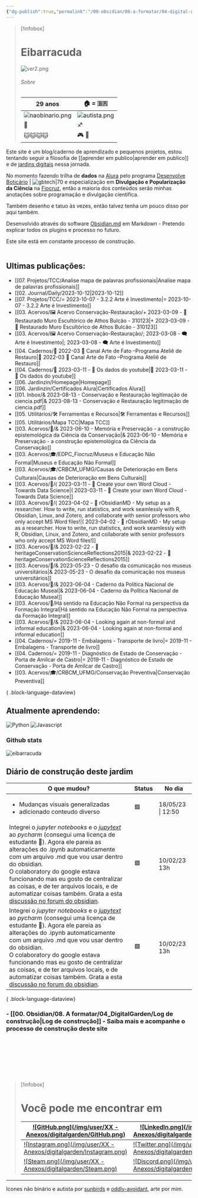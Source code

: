 ```yaml
---
{"dg-publish":true,"permalink":"/00-obsidian/08-a-formatar/04-digital-garden/home/","tags":["digitalgarden","gardenEntry"],"created":"2023-07-30T21:56:35.201-03:00","updated":"2023-02-11T11:51:56.673-03:00"}
---
```



> [!infobox]
> # Eibarracuda
> ![ver2.png](/img/user/XX%20-%20Anexos/ver2.png)
> ###### Sobre
> | 29 anos |  🏠 = 🇧🇷 | 
> | ---- | ---- |
> | ![naobinario.png](/img/user/XX%20-%20Anexos/naobinario.png) | ![autista.png](/img/user/XX%20-%20Anexos/autista.png)|
> | 💍 | ♐ |
> | 🐱🐱🐱🐱 | 🎮 🎨 |
> 



Este site é um blog/caderno de aprendizado e pequenos projetos, estou tentando seguir a filosofia de [[aprender em publico\|aprender em publico]] e de [jardins digitais]() nessa jornada.

No momento fazendo trilha de **dados** na [Alura](https://www.alura.com.br/escola-data-science) pelo programa [Desenvolve Boticário](https://desenvolve.grupoboticario.com.br)  | ![gbtech|70](https://cdn2.gnarususercontent.com.br/1/513497/324f9a88-d5d5-41ea-8860-0cbadf7f31db.png) e especialização em **Divulgação e Popularização da Ciência** na [Fiocruz](https://portal.fiocruz.br), então a maioria dos conteúdos serão minhas anotações sobre programação e divulgação cientifica.

Também desenho e tatuo às vezes, então talvez tenha um pouco disso por aqui também.

Desenvolvido através do software [Obsidian.md](https://obsidian.md) em Markdown - Pretendo explicar todos os plugins e processo no futuro.

Este site está em constante processo de construção.
<br><br>
## Ultimas publicações:
- [[07. Projetos/TCC/Analise mapa de palavras profissionais\|Analise mapa de palavras profissionais]]
- [[02. Journal/Daily/2023-10-12\|2023-10-12]]
- [[07. Projetos/TCC/= 2023-10-07 - 3.2.2 Arte é Investimento\|= 2023-10-07 - 3.2.2 Arte é Investimento]]
- [[03. Acervos/🖼️ Acervo Conservação-Restauração/+ 2023-03-09   -  🎥️ Restaurado Muro Escultórico de Athos Bulcão - 310123\|+ 2023-03-09   -  🎥️ Restaurado Muro Escultórico de Athos Bulcão - 310123]]
- [[03. Acervos/🖼️ Acervo Conservação-Restauração/; 2023-03-08 - 🗨️ Arte é Investimento\|; 2023-03-08 - 🗨️ Arte é Investimento]]
- [[04. Cadernos/🌿️ 2022-03 📝️ Canal Arte de Fato –Programa Ateliê de Restauro\|🌿️ 2022-03 📝️ Canal Arte de Fato –Programa Ateliê de Restauro]]
- [[04. Cadernos/🌱️ 2023-03-11 - 📝️ Os dados do youtube\|🌱️ 2023-03-11 - 📝️ Os dados do youtube]]
- [[06. Jardinzin/Homepage\|Homepage]]
- [[06. Jardinzin/Certificados Alura\|Certificados Alura]]
- [[01. Inbox/& 2023-08-13 - Conservação e Restauração legitimação de ciencia.pdf\|& 2023-08-13 - Conservação e Restauração legitimação de ciencia.pdf]]
- [[05. Utilitários/🛠️ Ferramentas e Recursos\|🛠️ Ferramentas e Recursos]]
- [[05. Utilitários/Mapa TCC\|Mapa TCC]]
- [[03. Acervos/📜️/& 2023-06-10 - Memória e Preservação - a construção epistemológica da Ciência da Conservação\|& 2023-06-10 - Memória e Preservação - a construção epistemológica da Ciência da Conservação]]
- [[03. Acervos/🎓/EDPC_Fiocruz/Museus e Educação Não Formal\|Museus e Educação Não Formal]]
- [[03. Acervos/🎓/CRBCM_UFMG/Causas de Deterioração em Bens Culturais\|Causas de Deterioração em Bens Culturais]]
- [[03. Acervos/📰️/( 2023-03-11  - 📰️ Create your own Word Cloud - Towards Data Science\|( 2023-03-11  - 📰️ Create your own Word Cloud - Towards Data Science]]
- [[03. Acervos/📰️/( 2023-04-02  - 📰️ rObsidianMD - My setup as a researcher. How to write, run statistics, and work seamlessly with R, Obsidian, Linux, and Zotero, and collaborate with senior professors who only accept MS Word files!\|( 2023-04-02  - 📰️ rObsidianMD - My setup as a researcher. How to write, run statistics, and work seamlessly with R, Obsidian, Linux, and Zotero, and collaborate with senior professors who only accept MS Word files!]]
- [[03. Acervos/📜️/& 2023-02-22 - 📜️ heritageConservationScienceReflections2015\|& 2023-02-22 - 📜️ heritageConservationScienceReflections2015]]
- [[03. Acervos/📜️/& 2023-05-23 - O desafio da comunicação nos museus universitários\|& 2023-05-23 - O desafio da comunicação nos museus universitários]]
- [[03. Acervos/📜️/& 2023-06-04 - Caderno da Política Nacional de Educação Museal\|& 2023-06-04 - Caderno da Política Nacional de Educação Museal]]
- [[03. Acervos/📜️/Há sentido na Educação Não Formal na perspectiva da Formação Integral\|Há sentido na Educação Não Formal na perspectiva da Formação Integral]]
- [[03. Acervos/📜️/& 2023-06-04 - Looking again at non-formal and informal education\|& 2023-06-04 - Looking again at non-formal and informal education]]
- [[04. Cadernos/= 2019-11 - Embalagens - Transporte de livro\|= 2019-11 - Embalagens - Transporte de livro]]
- [[04. Cadernos/= 2019-11 - Diagnóstico de Estado de Conservação - Porta de Amílcar de Castro\|= 2019-11 - Diagnóstico de Estado de Conservação - Porta de Amílcar de Castro]]
- [[03. Acervos/🎓/CRBCM_UFMG/Conservação Preventiva\|Conservação Preventiva]]

{ .block-language-dataview}

## Atualmente aprendendo:

![Python](https://res.cloudinary.com/practicaldev/image/fetch/s--zEB5JVr7--/c_limit%2Cf_auto%2Cfl_progressive%2Cq_auto%2Cw_880/https://img.shields.io/badge/Python-3776AB%3Fstyle%3Dfor-the-badge%26logo%3Dpython%26logoColor%3Dwhite) ![Javascript](https://img.shields.io/badge/JavaScript-F7DF1E?style=for-the-badge&logo=javascript&logoColor=black)

### Github stats
<img src="https://github-readme-stats.vercel.app/api/top-langs?username=eibarracuda&show_icons=true&locale=en&layout=compact&theme=dracula" alt="eibarracuda" />



## Diário de construção deste jardim

| O que mudou?                                                                                                                                                                                                                                                                                                                                                                                                                                                                                                                         | Status | No dia            |
| ------------------------------------------------------------------------------------------------------------------------------------------------------------------------------------------------------------------------------------------------------------------------------------------------------------------------------------------------------------------------------------------------------------------------------------------------------------------------------------------------------------------------------------ | ------ | ----------------- |
| <ul><li>Mudanças visuais generalizadas</li><li>adicionado conteudo diverso</li></ul>                                                                                                                                                                                                                                                                                                                                                                                                                                                 | 🟩️    | 18/05/23 \| 12:50 |
| Integrei o *jupyter notebooks* e o [*jupytext*](https://github.com/mwouts/jupytext) ao *pycharm* (consegui uma licença de estudante 🎉). Agora ele pareia as alterações do .ipynb automaticamente com um arquivo .md que vou usar dentro do obsidian.<br> O colaboratory do google estava funcionando mas eu gosto de centralizar as coisas, e de ter arquivos locais, e de automatizar coisas também.  Grata a esta [discussão no forum do obsidian](https://forum.obsidian.md/t/jupyter-notebook-integration-for-obsidian/4951/7). | 🟩️️   | 10/02/23 13h      |
| Integrei o *jupyter notebooks* e o [*jupytext*](https://github.com/mwouts/jupytext) ao *pycharm* (consegui uma licença de estudante 🎉). Agora ele pareia as alterações do .ipynb automaticamente com um arquivo .md que vou usar dentro do obsidian.<br> O colaboratory do google estava funcionando mas eu gosto de centralizar as coisas, e de ter arquivos locais, e de automatizar coisas também.  Grata a esta [discussão no forum do obsidian](https://forum.obsidian.md/t/jupyter-notebook-integration-for-obsidian/4951/7). | 🟩️️   | 10/02/23 13h      |

{ .block-language-dataview}


### - [[00. Obsidian/08. A formatar/04_DigitalGarden/Log de construção\|Log de construção]] -  Saiba mais e acompanhe o processo de construção deste site 





<br><br><br><br><br><br>
> [!infobox]
> # Você pode me encontrar em
> | [![GitHub.png](/img/user/XX - Anexos/digitalgarden/GitHub.png)](https://github.com/eibarracuda) | [![LinkedIn.png](/img/user/XX - Anexos/digitalgarden/LinkedIn.png)](https://www.linkedin.com/in/martasafaneta/) |
> | ---- | ---- |
> | [![Instagram.png](/img/user/XX - Anexos/digitalgarden/Instagram.png)](https://www.instagram.com/eibarracuda/) | [![Twitter.png](/img/user/XX - Anexos/digitalgarden/Twitter.png)](https://twitter.com/eibarracuda)|
> | [![Steam.png](/img/user/XX - Anexos/digitalgarden/Steam.png)](https://steamcommunity.com/id/eibarracuda) | [![Discord.png](/img/user/XX - Anexos/digitalgarden/Discord.png)](https://discord.com/users/175446804274479105) |


***
Icones não binário e autista por [sunbirds](https://www.deviantart.com/sunbirds/art/Non-Binary-Stamp-580741592) e [oddly-avoidant](https://www.deviantart.com/oddly-avoidant/art/autistic-stamp-identity-725296688), arte por mim.

